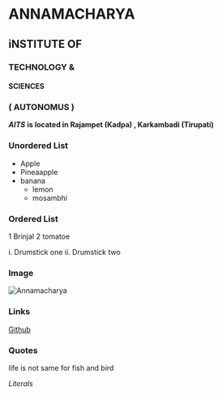 # ANNAMACHARYA 
## iNSTITUTE OF 
### TECHNOLOGY &
#### SCIENCES

### ( AUTONOMUS )

***AITS***  **is located in Rajampet (Kadpa) , Karkambadi (Tirupati)**
### Unordered List
* Apple
* Pineaapple
* banana
  * lemon
  * mosambhi
  
### Ordered List  
1 Brinjal
2 tomatoe

  i. Drumstick one
  ii. Drumstick two


### Image
![Annamacharya](https://anudinam.org/wp-content/uploads/2012/05/Annamacharya.jpg)


### Links
[Github](http://github.com)

### Quotes

life is not same for fish and bird


*Literals*

